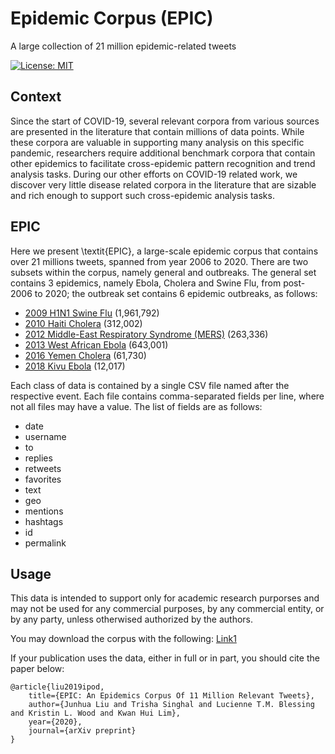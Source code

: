 # Epidemic Corpus (EPIC)
A large collection of 21 million epidemic-related tweets

[![License: MIT](https://img.shields.io/badge/License-GPLv3-brightgreen.svg)](https://www.gnu.org/licenses/quick-guide-gplv3.pdf)
<br>

## Context

Since the start of COVID-19, several relevant corpora from various sources are presented in the literature that contain millions of data points. While these corpora are valuable in supporting many analysis on this specific pandemic, researchers require additional benchmark corpora that contain other epidemics to facilitate cross-epidemic pattern recognition and trend analysis tasks. During our other efforts on COVID-19 related work, we discover very little disease related corpora in the literature that are sizable and rich enough to support such cross-epidemic analysis tasks.

## EPIC

Here we present \textit{EPIC}, a large-scale epidemic corpus that contains over 21 millions tweets, spanned from year 2006 to 2020.
There are two subsets within the corpus, namely general and outbreaks. The general set contains 3 epidemics, namely Ebola, Cholera and Swine Flu, from post-2006 to 2020; the outbreak set contains 6 epidemic outbreaks, as follows:

* [2009 H1N1 Swine Flu](https://www.who.int/csr/disease/swineflu/en/) (1,961,792)
* [2010 Haiti Cholera](https://www.who.int/csr/don/2010_10_26/en/) (312,002)
* [2012 Middle-East Respiratory Syndrome (MERS)](https://www.who.int/emergencies/mers-cov/en/) (263,336)
* [2013 West African Ebola](https://www.who.int/csr/disease/ebola/en/) (643,001)
* [2016 Yemen Cholera](https://en.wikipedia.org/wiki/2016–2020_Yemen_cholera_outbreak) (61,730)
* [2018 Kivu Ebola](https://en.wikipedia.org/wiki/Kivu_Ebola_epidemic) (12,017)

Each class of data is contained by a single CSV file named after the respective event. Each file contains comma-separated fields per line, where not all files may have a value. The list of fields are as follows:

* date
* username	
* to
* replies
* retweets
* favorites
* text
* geo
* mentions
* hashtags
* id
* permalink

## Usage

This data is intended to support only for academic research purporses and may not be used for any commercial purposes, by any commercial entity, or by any party, unless otherwised authorized by the authors. 

You may download the corpus with the following: [Link1](www.linkedin.com/in/junhua)

If your publication uses the data, either in full or in part, you should cite the paper below:

```
@article{liu2019ipod,
    title={EPIC: An Epidemics Corpus Of 11 Million Relevant Tweets},
    author={Junhua Liu and Trisha Singhal and Lucienne T.M. Blessing and Kristin L. Wood and Kwan Hui Lim},
    year={2020},
    journal={arXiv preprint}
}
```
